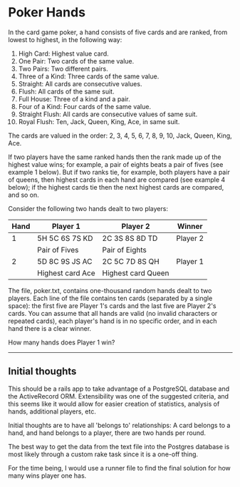 # Poker Hands

In the card game poker, a hand consists of five cards and are ranked, from lowest to highest, in the following way:

1. High Card: Highest value card.
1. One Pair: Two cards of the same value.
1. Two Pairs: Two different pairs.
1. Three of a Kind: Three cards of the same value.
1. Straight: All cards are consecutive values.
1. Flush: All cards of the same suit.
1. Full House: Three of a kind and a pair.
1. Four of a Kind: Four cards of the same value.
1. Straight Flush: All cards are consecutive values of same suit.
1. Royal Flush: Ten, Jack, Queen, King, Ace, in same suit.

The cards are valued in the order:
2, 3, 4, 5, 6, 7, 8, 9, 10, Jack, Queen, King, Ace.

If two players have the same ranked hands then the rank made up of the highest value wins; for example, a pair of eights beats a pair of fives (see example 1 below). But if two ranks tie, for example, both players have a pair of queens, then highest cards in each hand are compared (see example 4 below); if the highest cards tie then the next highest cards are compared, and so on.

Consider the following two hands dealt to two players:


| Hand	 |	Player 1	| 	Player 2	| 	Winner |
| ------ |------------- | ------------- | -------- |
| 1	 |	5H 5C 6S 7S KD | 2C 3S 8S 8D TD | Player 2 |
|     | Pair of Fives   | Pair of Eights |          |
| 2	  |	5D 8C 9S JS AC   | 2C 5C 7D 8S QH | Player 1 |
| | Highest card Ace | Highest card Queen | |
 	
The file, poker.txt, contains one-thousand random hands dealt to two players. Each line of the file contains ten cards (separated by a single space): the first five are Player 1's cards and the last five are Player 2's cards. You can assume that all hands are valid (no invalid characters or repeated cards), each player's hand is in no specific order, and in each hand there is a clear winner.

How many hands does Player 1 win?

_____________________

## Initial thoughts

This should be a rails app to take advantage of a PostgreSQL database and the ActiveRecord ORM. Extensibility was one of the suggested criteria, and this seems like it would allow for easier creation of statistics, analysis of hands, additional players, etc. 

Initial thoughts are to have all 'belongs to' relationships: A card belongs to a hand, and hand belongs to a player, there are two hands per round. 

The best way to get the data from the text file into the Postgres database is most likely through a custom rake task since it is a one-off thing. 

For the time being, I would use a runner file to find the final solution for how many wins player one has. 